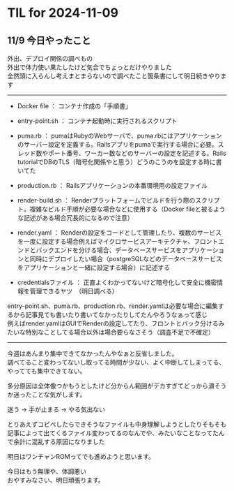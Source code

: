 # TIL for 2024-11-09
## 11/9 今日やったこと
外出、デプロイ関係の調べもの<br>
外出で体力使い果たしたけど気合でちょっとだけやりました<br>
全然頭に入らんし考えまとまらないので調べたこと箇条書にして明日続きやります<br>

---

- Docker file ： コンテナ作成の「手順書」<br>

- entry-point.sh ： コンテナ起動時に実行されるスクリプト<br>

- puma.rb ： pumaはRubyのWebサーバで、puma.rbにはアプリケーションのサーバー設定を定義する。Railsアプリをpumaで実行する場合に必要。スレッド数やポート番号、ワーカー数などのサーバーの設定を記述する。Rails tutorialでDBのTLS（暗号化関係やと思う）どうのこうのを設定する時に書いてた<br>

- production.rb ： Railsアプリケーションの本番環境用の設定ファイル<br>

- render-build.sh ： Renderプラットフォームでビルドを行う際のスクリプト。複雑なビルド手順が必要な場合などに使用する（Docker fileと被るような記述がある場合冗長的になるので注意）<br>

- render.yaml ： Renderの設定をコードとして管理したり、複数のサービスを一度に設定する場合例えばマイクロサービスアーキテクチャ、フロントエンドとバックエンドを分ける場合、データベースサービスをアプリケーションと同時にデプロイしたい場合（postgreSQLなどのデータベースサービスをアプリケーションと一緒に設定する場合）に記述する<br>

- credentialsファイル ： 正直よくわかってないけど暗号化して安全に機密情報を管理できるヤツ　（明日調べる）<br>

entry-point.sh、puma.rb、production.rb、render.yamlは必要な場合に編集するから記事見ても書いたり書いてなかったりしてたんやろうなぁって感じ<br>
例えばrender.yamlはGUIでRenderの設定してたり、フロントとバック分けるみたいな特別なことしてる場合以外は場合要らなさそう（調査不足で不確定）<br>

---

今週はあんまり集中できてなかったんやなぁと反省しました。<br>
調べてること変わってないし取ってる時間が少ない、よく中断してしまってる、やってても集中できてない。<br>

多分原因は全体像つかもうとしたけど分からん範囲がデカすぎてどっから潰そうか迷ったことな気がします。<br>

迷う → 手が止まる → やる気出ない<br>

とりあえずコピペしたらできそうなファイルも中身理解しようとしたりそもそも記事によって出てくるファイル変わってるのなんでや、みたいなことなってたんで余計に混乱する原因になりました<br>

明日はワンチャンROMってでも進めようと思います。<br>

今日はもう無理や、体調悪い<br>
おやすみなさい、明日頑張ります。<br>